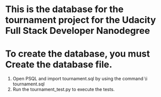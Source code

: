 # This is the database for the tournament project for the Udacity Full Stack Developer Nanodegree
# To create the database, you must Create the database file.
 1. Open PSQL and import tournament.sql by using the command \i tournament.sql
 2. Run the tournament_test.py to execute the tests.
